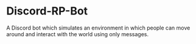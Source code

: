 # Discord-RP-Bot
A Discord bot which simulates an environment in which people can move around and interact with the world using only messages.

